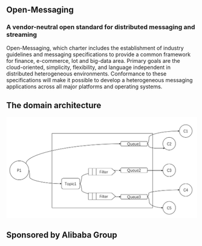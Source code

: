 ## Open-Messaging 
### A vendor-neutral open standard for distributed messaging and streaming

Open-Messaging, which charter includes the establishment of industry guidelines and messaging specifications to provide a common framework for finance, e-commerce, Iot and big-data area. Primary goals are the cloud-oriented, simplicity, flexibility, and language independent in distributed heterogeneous environments. Conformance to these specifications will make it possible to develop a heterogeneous messaging applications across all major platforms and operating systems.


## The domain architecture
![domain-design](./docs/images/domain-design.png)


## Sponsored by Alibaba Group
